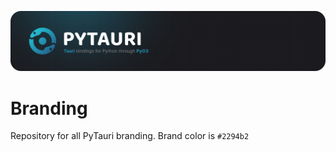 ![banner.png](assets/banner.png)
# Branding

Repository for all PyTauri branding. 
Brand color is `#2294b2`